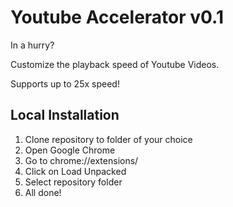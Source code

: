 # Youtube Accelerator v0.1

In a hurry?

Customize the playback speed of Youtube Videos.

Supports up to 25x speed!

## Local Installation

1. Clone repository to folder of your choice
2. Open Google Chrome
3. Go to chrome://extensions/
4. Click on Load Unpacked
5. Select repository folder
6. All done!